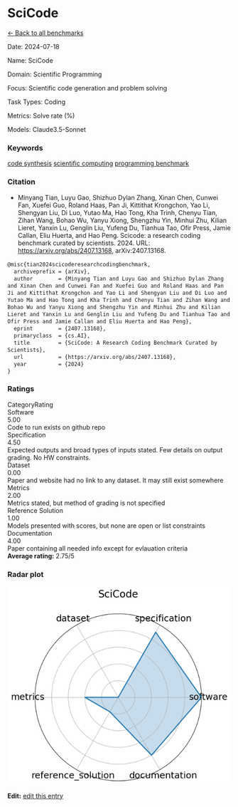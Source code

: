 # SciCode

<p><a class="md-button back-link" href="../">← Back to all benchmarks</a></p>
<div class="info-block meta-block">
  <p class="meta-row"><span class="meta-label">Date</span><span class="meta-sep">:</span> <span class="meta-value">2024-07-18</span></p>
  <p class="meta-row"><span class="meta-label">Name</span><span class="meta-sep">:</span> <span class="meta-value">SciCode</span></p>
  <p class="meta-row"><span class="meta-label">Domain</span><span class="meta-sep">:</span> <span class="meta-value">Scientific Programming</span></p>
  <p class="meta-row"><span class="meta-label">Focus</span><span class="meta-sep">:</span> <span class="meta-value">Scientific code generation and problem solving</span></p>
  <p class="meta-row"><span class="meta-label">Task Types</span><span class="meta-sep">:</span> <span class="meta-value">Coding</span></p>
  <p class="meta-row"><span class="meta-label">Metrics</span><span class="meta-sep">:</span> <span class="meta-value">Solve rate (%)</span></p>
  <p class="meta-row"><span class="meta-label">Models</span><span class="meta-sep">:</span> <span class="meta-value">Claude3.5-Sonnet</span></p>
</div>
<h3>Keywords</h3>

<div class="chips"><a class="chip chip-link" href="../#kw=code%20synthesis">code synthesis</a> <a class="chip chip-link" href="../#kw=scientific%20computing">scientific computing</a> <a class="chip chip-link" href="../#kw=programming%20benchmark">programming benchmark</a> </div>
<h3>Citation</h3>

- Minyang Tian, Luyu Gao, Shizhuo Dylan Zhang, Xinan Chen, Cunwei Fan, Xuefei Guo, Roland Haas, Pan Ji, Kittithat Krongchon, Yao Li, Shengyan Liu, Di Luo, Yutao Ma, Hao Tong, Kha Trinh, Chenyu Tian, Zihan Wang, Bohao Wu, Yanyu Xiong, Shengzhu Yin, Minhui Zhu, Kilian Lieret, Yanxin Lu, Genglin Liu, Yufeng Du, Tianhua Tao, Ofir Press, Jamie Callan, Eliu Huerta, and Hao Peng. Scicode: a research coding benchmark curated by scientists. 2024. URL: https://arxiv.org/abs/2407.13168, arXiv:2407.13168.

<pre><code class="language-bibtex">@misc{tian2024scicoderesearchcodingbenchmark,
  archiveprefix = {arXiv},
  author        = {Minyang Tian and Luyu Gao and Shizhuo Dylan Zhang and Xinan Chen and Cunwei Fan and Xuefei Guo and Roland Haas and Pan Ji and Kittithat Krongchon and Yao Li and Shengyan Liu and Di Luo and Yutao Ma and Hao Tong and Kha Trinh and Chenyu Tian and Zihan Wang and Bohao Wu and Yanyu Xiong and Shengzhu Yin and Minhui Zhu and Kilian Lieret and Yanxin Lu and Genglin Liu and Yufeng Du and Tianhua Tao and Ofir Press and Jamie Callan and Eliu Huerta and Hao Peng},
  eprint        = {2407.13168},
  primaryclass  = {cs.AI},
  title         = {SciCode: A Research Coding Benchmark Curated by Scientists},
  url           = {https://arxiv.org/abs/2407.13168},
  year          = {2024}
}</code></pre>
<h3>Ratings</h3>
<div class="ratings-grid">
  <div class="ratings-head ratings-cell"><span>Category</span><span>Rating</span></div>
  <div class="rating-item">  <div class="rating-cat">Software</div>  <div class="rating-badge">5.00</div>  <div class="rating-bar"><span style="width:100%"></span></div>  <div class="rating-reason">Code to run exists on github repo
</div></div><div class="rating-item">  <div class="rating-cat">Specification</div>  <div class="rating-badge">4.50</div>  <div class="rating-bar"><span style="width:90%"></span></div>  <div class="rating-reason">Expected outputs and broad types of inputs stated. Few details on output grading. No HW constraints.
</div></div><div class="rating-item">  <div class="rating-cat">Dataset</div>  <div class="rating-badge">0.00</div>  <div class="rating-bar"><span style="width:0%"></span></div>  <div class="rating-reason">Paper and website had no link to any dataset. It may still exist somewhere
</div></div><div class="rating-item">  <div class="rating-cat">Metrics</div>  <div class="rating-badge">2.00</div>  <div class="rating-bar"><span style="width:40%"></span></div>  <div class="rating-reason">Metrics stated, but method of grading is not specified
</div></div><div class="rating-item">  <div class="rating-cat">Reference Solution</div>  <div class="rating-badge">1.00</div>  <div class="rating-bar"><span style="width:20%"></span></div>  <div class="rating-reason">Models presented with scores, but none are open or list constraints
</div></div><div class="rating-item">  <div class="rating-cat">Documentation</div>  <div class="rating-badge">4.00</div>  <div class="rating-bar"><span style="width:80%"></span></div>  <div class="rating-reason">Paper containing all needed info except for evlauation criteria
</div></div>
</div>
<div class="avg-rating">  <strong>Average rating:</strong> <span class="badge badge--bad badge--sm">2.75/5</span></div><h3>Radar plot</h3>

<div class="radar-wrap"><img class="radar-img" alt="SciCode radar" src="../../../tex/images/scicode_radar.png" /></div>

<p><strong>Edit:</strong> <a href="https://github.com/mlcommons-science/benchmark/tree/main/source">edit this entry</a></p>
